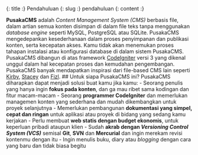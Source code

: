 {: title :} Pendahuluan
{: slug :} pendahuluan
{: content :} <p>**PusakaCMS** adalah *Content Management System (CMS)* berbasis file, dalam artian semua konten disimpan di dalam file teks tanpa menggunakan *database engine* seperti MySQL, PostgreSQL atau SQLite. PusakaCMS mengedepankan kesederhanaan dalam proses penyimpanan dan publikasi konten, serta kecepatan akses. Kamu tidak akan menemukan proses tahapan instalasi atau konfigurasi database di dalam sistem PusakaCMS. PusakaCMS dibangun di atas framework [CodeIgniter](http://ellislab.com/codeigniter) versi 3 yang dikenal unggul dalam hal kecepatan proses dan kemudahan pengembangan. PusakaCMS banyak mendapatkan inspirasi dari file-based CMS lain seperti [Kirby](http://getkirby.com), [Stacey](http://staceyapp.com) dan [Fizl](http://github.com/obrignoni/Fizl). ## Untuk siapa PusakaCMS ini? PusakaCMS diharapkan dapat menjadi solusi buat kamu jika kamu: - Seorang penulis yang hanya ingin **fokus pada konten**, dan ga mau ribet sama kodingan dan fitur macam-macam - Seorang **programmer CodeIgniter** dan memerlukan managemen konten yang sederhana dan mudah dikembangkan untuk proyek selanjutnya - Memerlukan pembangunan **dokumentasi yang simpel, cepat dan ringan** untuk aplikasi atau proyek di bidang yang sedang kamu kerjakan - Perlu membuat **web statis dengan budget ekonomis**, untuk keperluan pribadi ataupun klien - Sudah __akrab dengan *Versioning Control System (VCS)*__ semisal **Git**, **SVN** dan **Mercurial** dan ingin merekam revisi kontenmu dengan itu - Ingin menulis buku, diary atau *blogging* dengan cara yang baru dan tidak biasa begitu</p>

